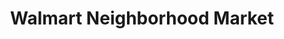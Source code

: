 ---
title: "Walmart Neighborhood Market"
url: /orlando/walmart-neighborhood-market-clarcona-ocoee-road/
shop: Supermarkt
---